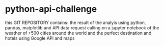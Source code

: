 # python-api-challenge
this GIT REPOSITORY contains:
the result of the analyis using python, pandas, matplotlib and API data request calling on a jupyter notebook of the weather of +500 cities around the world and  the perfect destination and hotels using Google API and maps
